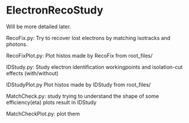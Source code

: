# ElectronRecoStudy
Will be more detailed later.

RecoFix.py: Try to recover lost electrons by matching isotracks and photons.

RecoFixPlot.py: Plot histos made by RecoFix from root_files/

IDStudy.py: Study electron identification workingpoints and isolation-cut effects (with/without)

IDStudyPlot.py Plot histos made by IDStudy from root_files/

MatchCheck.py: study trying to understand the shape of some efficiency(eta) plots result in IDStudy

MatchCheckPlot.py: plot them
